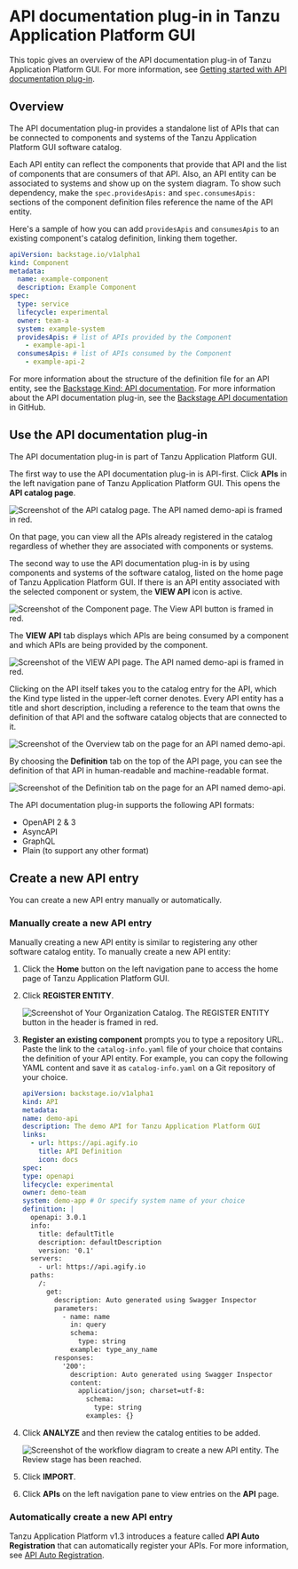 # API documentation plug-in in Tanzu Application Platform GUI

This topic gives an overview of the API documentation plug-in of Tanzu Application Platform GUI.
For more information, see
[Getting started with API documentation plug-in](api-docs-getting-started.hbs.md).

## <a id="overview"></a> Overview

The API documentation plug-in provides a standalone list of APIs that can be connected to
components and systems of the Tanzu Application Platform GUI software catalog.

Each API entity can reflect the components that provide that API and the list of components
that are consumers of that API.
Also, an API entity can be associated to systems and show up on the system diagram.
To show such dependency, make the `spec.providesApis:` and `spec.consumesApis:` sections of the
component definition files reference the name of the API entity.

Here's a sample of how you can add `providesApis` and `consumesApis` to an existing component's
catalog definition, linking them together.

```yaml
apiVersion: backstage.io/v1alpha1
kind: Component
metadata:
  name: example-component
  description: Example Component
spec:
  type: service
  lifecycle: experimental
  owner: team-a
  system: example-system
  providesApis: # list of APIs provided by the Component
    - example-api-1
  consumesApis: # list of APIs consumed by the Component
    - example-api-2
```

For more information about the structure of the definition file for an API entity, see the
[Backstage Kind: API documentation](https://backstage.io/docs/features/software-catalog/descriptor-format#kind-api).
For more information about the API documentation plug-in, see the
[Backstage API documentation](https://github.com/backstage/backstage/blob/master/plugins/api-docs/README.md)
in GitHub.

## <a id='use-api-docs-plug-in'></a> Use the API documentation plug-in

The API documentation plug-in is part of Tanzu Application Platform GUI.

The first way to use the API documentation plug-in is API-first.
Click **APIs** in the left navigation pane of Tanzu Application Platform GUI.
This opens the **API catalog page**.

![Screenshot of the API catalog page. The API named demo-api is framed in red.](../images/api-plugin-1.png)

On that page, you can view all the APIs already registered in the catalog regardless of whether they
are associated with components or systems.

The second way to use the API documentation plug-in is by using components and systems of the
software catalog, listed on the home page of Tanzu Application Platform GUI.
If there is an API entity associated with the selected component or system, the **VIEW API** icon
is active.

![Screenshot of the Component page. The View API button is framed in red.](../images/api-plugin-2.png)

The **VIEW API** tab displays which APIs are being consumed by a component and which APIs are
being provided by the component.

![Screenshot of the VIEW API page. The API named demo-api is framed in red.](../images/api-plugin-3.png)

Clicking on the API itself takes you to the catalog entry for the API, which the Kind
type listed in the upper-left corner denotes.
Every API entity has a title and short description, including a reference to the team that owns the
definition of that API and the software catalog objects that are connected to it.

![Screenshot of the Overview tab on the page for an API named demo-api.](../images/api-plugin-4.png)

By choosing the **Definition** tab on the top of the API page, you can see the definition of that
API in human-readable and machine-readable format.

![Screenshot of the Definition tab on the page for an API named demo-api.](../images/api-plugin-5.png)

The API documentation plug-in supports the following API formats:

- OpenAPI 2 & 3
- AsyncAPI
- GraphQL
- Plain (to support any other format)

## <a id='create-project'></a> Create a new API entry

You can create a new API entry manually or automatically.

### <a id='manually-create'></a> Manually create a new API entry

Manually creating a new API entity is similar to registering any other software catalog entity.
To manually create a new API entity:

1. Click the **Home** button on the left navigation pane to access the home page of
   Tanzu Application Platform GUI.

2. Click **REGISTER ENTITY**.

    ![Screenshot of Your Organization Catalog. The REGISTER ENTITY button in the header is framed in red.](../../images/getting-started-tap-gui-5.png)

3. **Register an existing component** prompts you to type a repository URL.
   Paste the link to the `catalog-info.yaml` file of your choice that contains the definition of your
   API entity.
   For example, you can copy the following YAML content and save it as `catalog-info.yaml` on a Git
   repository of your choice.

   ```yaml
   apiVersion: backstage.io/v1alpha1
   kind: API
   metadata:
   name: demo-api
   description: The demo API for Tanzu Application Platform GUI
   links:
     - url: https://api.agify.io
       title: API Definition
       icon: docs
   spec:
   type: openapi
   lifecycle: experimental
   owner: demo-team
   system: demo-app # Or specify system name of your choice
   definition: |
     openapi: 3.0.1
     info:
       title: defaultTitle
       description: defaultDescription
       version: '0.1'
     servers:
       - url: https://api.agify.io
     paths:
       /:
         get:
           description: Auto generated using Swagger Inspector
           parameters:
             - name: name
               in: query
               schema:
                 type: string
               example: type_any_name
           responses:
             '200':
               description: Auto generated using Swagger Inspector
               content:
                 application/json; charset=utf-8:
                   schema:
                     type: string
                   examples: {}
   ```

4. Click **ANALYZE** and then review the catalog entities to be added.

   ![Screenshot of the workflow diagram to create a new API entity. The Review stage has been reached.](../images/api-plugin-6.png)

5. Click **IMPORT**.

6. Click **APIs** on the left navigation pane to view entries on the **API** page.

### <a id='auto-create'></a> Automatically create a new API entry

Tanzu Application Platform v1.3 introduces a feature called **API Auto Registration** that can
automatically register your APIs.
For more information, see [API Auto Registration](../../api-auto-registration/about.hbs.md).
